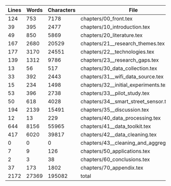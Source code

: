 Lines|Words|Characters|File
---|---|---|---
124|753|7178|chapters/00_front.tex
39|395|2477|chapters/10_introduction.tex
49|850|5869|chapters/20_literature.tex
167|2680|20529|chapters/21__research_themes.tex
177|3170|24551|chapters/22__technologies.tex
139|1312|9786|chapters/23__research_gaps.tex
13|56|517|chapters/30_data_collection.tex
33|392|2443|chapters/31__wifi_data_source.tex
15|234|1498|chapters/32__initial_experiments.tex
53|396|2738|chapters/33__pilot_study.tex
50|618|4028|chapters/34__smart_street_sensor.tex
194|2139|15491|chapters/35__discussion.tex
12|13|229|chapters/40_data_processing.tex
644|8156|55965|chapters/41__data_toolkit.tex
417|6020|39817|chapters/42__data_cleaning.tex
0|0|0|chapters/43__cleaning_and_aggregation.tex
7|9|126|chapters/50_applications.tex
2|3|38|chapters/60_conclusions.tex
37|173|1802|chapters/70_appendix.tex
2172|27369|195082|total
